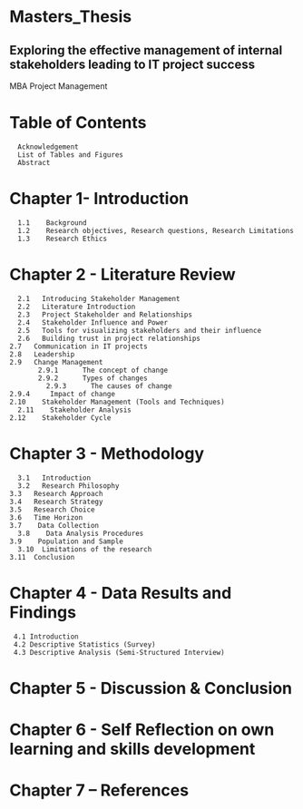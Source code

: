 # Masters_Thesis


## Exploring the effective management of internal stakeholders leading to IT project success 


MBA Project Management 


# Table of Contents 
      Acknowledgement
      List of Tables and Figures
      Abstract
     
# Chapter 1- Introduction
      1.1    Background
      1.2    Research objectives, Research questions, Research Limitations
      1.3    Research Ethics
 
# Chapter 2 - Literature Review
      2.1   Introducing Stakeholder Management
      2.2   Literature Introduction 
      2.3   Project Stakeholder and Relationships
      2.4   Stakeholder Influence and Power 
      2.5   Tools for visualizing stakeholders and their influence 
      2.6   Building trust in project relationships 
 	2.7   Communication in IT projects
 	2.8   Leadership
 	2.9   Change Management
 	       2.9.1      The concept of change 
 	       2.9.2      Types of changes
             2.9.3      The causes of change
 	2.9.4     Impact of change
 	2.10    Stakeholder Management (Tools and Techniques)
      2.11    Stakeholder Analysis 
 	2.12    Stakeholder Cycle
 
# Chapter 3 - Methodology
      3.1   Introduction
      3.2   Research Philosophy
 	3.3   Research Approach 
 	3.4   Research Strategy 
 	3.5   Research Choice 
 	3.6   Time Horizon
 	3.7    Data Collection
      3.8    Data Analysis Procedures
 	3.9    Population and Sample 
      3.10  Limitations of the research 
 	3.11  Conclusion
      
# Chapter 4 - Data Results and Findings
 	 4.1 Introduction 
 	 4.2 Descriptive Statistics (Survey)
   	 4.3 Descriptive Analysis (Semi-Structured Interview)
 
# Chapter 5 - Discussion & Conclusion
 
# Chapter 6 - Self Reflection on own learning and skills development
 
# Chapter 7 – References

